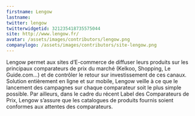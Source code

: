 ```yaml
---
firstname: Lengow
lastname: 
twitter: lengow
twitterwidgetid: 321235418735575044
site: http://www.lengow.fr/
avatar: /assets/images/contributors/lengow.png
companylogo: /assets/images/contributors/site-lengow.png
---
```


Lengow permet aux sites d’E-commerce de diffuser leurs produits sur les principaux comparateurs de prix du marché (Kelkoo, Shopping, Le Guide.com…) et de contrôler le retour sur investissement de ces canaux.
Solution entièrement en ligne et sur mobile, Lengow veille à ce que le lancement des campagnes sur chaque comparateur soit le plus simple possible. Par ailleurs, dans le cadre du récent Label des Comparateurs de Prix, Lengow s’assure que les catalogues de produits fournis soient conformes aux attentes des comparateurs.
